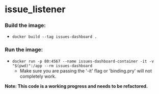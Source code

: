 # issue_listener

### Build the image:
* `docker build --tag issues-dashboard .`

### Run the image:
* `docker run -p 80:4567 --name issues-dashboard-container -it -v "$(pwd)":/app --rm issues-dashboard`
  * Make sure you are passing the '-it' flag or 'binding.pry' will not completely work.


**Note: This code is a working progress and needs to be refactored.**